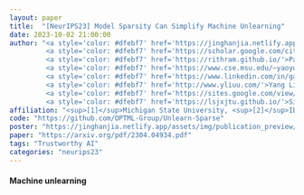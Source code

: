 ```yaml
---
layout: paper
title:  "[NeurIPS23] Model Sparsity Can Simplify Machine Unlearning"
date: 2023-10-02 21:00:00
author: "<a style='color: #dfebf7' href='https://jinghanjia.netlify.app'>Jinghan Jia</a><sup>[1]</sup>*,
         <a style='color: #dfebf7' href='https://scholar.google.com/citations?user=ReWNzl4AAAAJ&hl=en'>Jiancheng Liu</a><sup>[1]</sup>*,
         <a style='color: #dfebf7' href='https://rithram.github.io/'>Parikshit Ram</a><sup>[2]</sup>,
         <a style='color: #dfebf7' href='https://www.cse.msu.edu/~yaoyugua/'>Yuguang Yao</a><sup>[1]</sup>,
         <a style='color: #dfebf7' href='https://www.linkedin.com/in/gaowen-liu-1b52a610a/'>Gaowen Liu</a><sup>[3]</sup>,
         <a style='color: #dfebf7' href='http://www.yliuu.com/'>Yang Liu</a><sup>[4]</sup>,
         <a style='color: #dfebf7' href='https://sites.google.com/view/pranay-sharma/home'>Pranay Sharma</a><sup>[5]</sup>,
         <a style='color: #dfebf7' href='https://lsjxjtu.github.io/'>Sijia Liu</a><sup>[1,2]</sup>"
affiliation: "<sup>[1]</sup>Michigan State University, <sup>[2]</sup>IBM Research, <sup>[3]</sup>Cisco Research, <sup>[4]</sup>4University of California, Santa Cruz, <sup>[5]</sup>Carnegie Mellon University"
code: "https://github.com/OPTML-Group/Unlearn-Sparse"
poster: "https://jinghanjia.netlify.app/assets/img/publication_preview/unlearn-sparse"
paper: "https://arxiv.org/pdf/2304.04934.pdf"
tags: "Trustworthy AI"
categories: "neurips23"
---
```


#### Machine unlearning